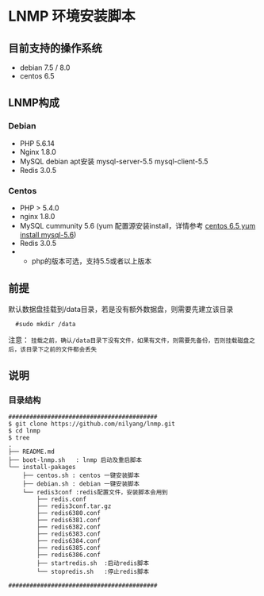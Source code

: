 # LNMP 环境安装脚本

## 目前支持的操作系统

- debian 7.5 / 8.0
- centos 6.5

## LNMP构成

### Debian

- PHP 5.6.14
- Nginx 1.8.0
- MySQL debian apt安装 mysql-server-5.5 mysql-client-5.5
- Redis 3.0.5

### Centos

- PHP > 5.4.0
- nginx 1.8.0
- MySQL cummunity 5.6 (yum 配置源安装install，详情参考 [centos 6.5 yum install mysql-5.6](http://my.oschina.net/lxrm/blog/542706))
- Redis 3.0.5
- - php的版本可选，支持5.5或者以上版本

## 前提
  默认数据盘挂载到/data目录，若是没有额外数据盘，则需要先建立该目录
```
  #sudo mkdir /data
```

  注意： `挂载之前，确认/data目录下没有文件，如果有文件，则需要先备份，否则挂载磁盘之后，该目录下之前的文件都会丢失`

## 说明


### 目录结构
```
##########################################
$ git clone https://github.com/nilyang/lnmp.git
$ cd lnmp
$ tree
.
├── README.md  
├── boot-lnmp.sh   : lnmp 启动及重启脚本
└── install-pakages
    ├── centos.sh : centos 一键安装脚本
    ├── debian.sh : debian 一键安装脚本
    └── redis3conf :redis配置文件，安装脚本会用到
        ├── redis.conf
        ├── redis3conf.tar.gz
        ├── redis6380.conf
        ├── redis6381.conf
        ├── redis6382.conf
        ├── redis6383.conf
        ├── redis6384.conf
        ├── redis6385.conf
        ├── redis6386.conf
        ├── startredis.sh  :启动redis脚本
        └── stopredis.sh   :停止redis脚本

##########################################

```
